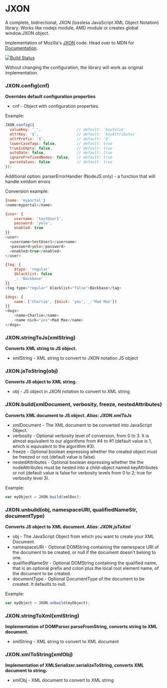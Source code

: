 JXON
====

A complete, bidirectional, JXON (lossless JavaScript XML Object Notation) library. Works like nodejs module, AMD module or creates global window.JXON object.

Implementation of Mozilla's [JXON](https://developer.mozilla.org/en-US/docs/JXON) code. Head over to MDN for [Documentation](https://developer.mozilla.org/en-US/docs/JXON#Usage).

[![Build Status](https://secure.travis-ci.org/tyrasd/jxon.svg)](https://travis-ci.org/tyrasd/jxon)

Without changing the configuration, the library will work as original implementation.

### JXON.config(cnf)
**Overrides default configuration properties**
- cnf - Object with configuration properties.

Example:

```js
JXON.config({
  valueKey: '_',                // default: 'keyValue'
  attrKey: '$',                 // default: 'keyAttributes'
  attrPrefix: '$',              // default: '@'
  lowerCaseTags: false,         // default: true
  trueIsEmpty: false,           // default: true
  autoDate: false,              // default: true
  ignorePrefixedNodes: false,   // default: true
  parseValues: false            // default: true
});
```

Additional option: parserErrorHandler (NodeJS only) - a function that will handle xmldom errors  

Conversion example:

```js
{name: 'myportal'} 
<name>myportal</name>

{user: {
    username: 'testUser1',
    password: 'yolo',
    enabled: true
}}
<user>
  <username>testUser1</username>
  <password>yolo</password>
  <enabled>true</enabled>
</user>

{tag: {
    $type: 'regular'
    $blacklist: false
    _: 'Backbase'
}}
<tag type="regular" blacklist="false">Backbase</tag>

{dogs: {
    name: ['Charlie', {$nick: 'yes', _:'Mad Max'}]
}}
<dogs>
    <name>Charlie</name>
    <name nick="yes">Mad Max</name>
</dogs>
```

### JXON.stringToJs(xmlString)
**Converts XML string to JS object.**
- xmlString - XML string to convert to JXON notation JS object

### JXON.jsToString(obj)
**Converts JS object to XML string.**
- obj - JS object in JXON notation to convert to XML string

### JXON.build(xmlDocument, verbosity, freeze, nestedAttributes)
**Converts XML document to JS object. _Alias: JXON.xmlToJs_**
- xmlDocument - The XML document to be converted into JavaScript Object.
- verbosity - Optional verbosity level of conversion, from 0 to 3. It is almost equivalent to our algorithms from #4 to #1 (default value is 1, which is equivalent to the algorithm #3).
- freeze - Optional boolean expressing whether the created object must be freezed or not (default value is false).
- nestedAttributes - Optional boolean expressing whether the the nodeAttributes must be nested into a child-object named keyAttributes or not (default value is false for verbosity levels from 0 to 2; true for verbosity level 3).
 
Example:
```js
var myObject = JXON.build(xmlDoc);
```
### JXON.unbuild(obj, namespaceURI, qualifiedNameStr, documentType)
**Converts JS object to XML document. _Alias: JXON.jsToXml_**
- obj - The JavaScript Object from which you want to create your XML Document.
- namespaceURI - Optional DOMString containing the namespace URI of the document to be created, or null if the document doesn't belong to one.
- qualifiedNameStr - Optional DOMString containing the qualified name, that is an optional prefix and colon plus the local root element name, of the document to be created.
- documentType - Optional DocumentType of the document to be created. It defaults to null.
 
Example:
```js
var myObject = JXON.unbuild(myObject);
```

### JXON.stringToXml(xmlString)
**Implementation of DOMParser.parseFromString, converts string to XML document.**
- xmlString - XML string to convert to XML document

### JXON.xmlToString(xmlObj)
**Implementation of XMLSerializer.serializeToString, converts XML document to string.**
- xmlObj - XML document to convert to XML string
